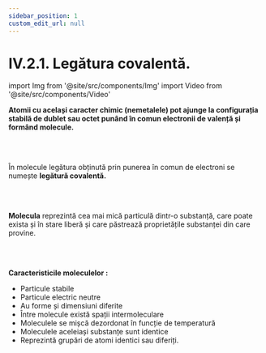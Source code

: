 ```yaml
---
sidebar_position: 1
custom_edit_url: null
---
```


# IV.2.1. Legătura covalentă.




import Img from '@site/src/components/Img'
import Video from '@site/src/components/Video'


<div class="alert alert--primary" role="alert">


**Atomii cu același caracter chimic (nemetalele) pot ajunge la configurația stabilă de dublet sau octet punând în comun electronii de valență și formând molecule.**



</div>

<br></br>


<div class="alert alert--primary" role="alert">


În molecule legătura obținută prin punerea în comun de electroni se numește **legătură covalentă.** 


</div>


<br></br>



<div class="alert alert--primary" role="alert">

**Molecula** reprezintă cea mai mică particulă dintr-o substanță, care poate exista și în stare liberă și care păstrează proprietățile substanței din care provine.

</div>

<br></br>



<div class="alert alert--primary" role="alert">

**Caracteristicile moleculelor :**   
- Particule stabile   
- Particule electric neutre   
- Au forme și dimensiuni diferite   
- Între molecule există spații intermoleculare   
- Moleculele se mișcă dezordonat în funcție de temperatură   
- Moleculele aceleiași substanțe sunt identice    
- Reprezintă grupări de atomi identici sau diferiți.






</div>

<br></br>




